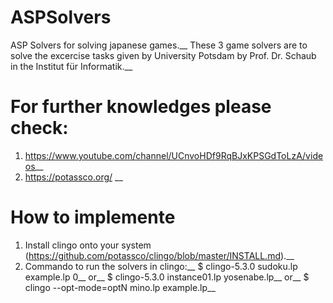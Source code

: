 # ASPSolvers
ASP Solvers for solving japanese games.__
These 3 game solvers are to solve the excercise tasks given by University Potsdam by Prof. Dr. Schaub in the Institut für Informatik.__
# For further knowledges please check:
1) https://www.youtube.com/channel/UCnvoHDf9RqBJxKPSGdToLzA/videos__
2) https://potassco.org/ __
# How to implemente
1) Install clingo onto your system (https://github.com/potassco/clingo/blob/master/INSTALL.md).__
2) Commando to run the solvers in clingo:__
$ clingo-5.3.0 sudoku.lp example.lp 0__
or__
$ clingo-5.3.0 instance01.lp yosenabe.lp__
or__
$ clingo --opt-mode=optN mino.lp example.lp__

